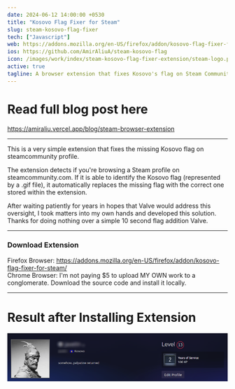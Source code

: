 ```yaml
---
date: 2024-06-12 14:00:00 +0530
title: "Kosovo Flag Fixer for Steam"
slug: steam-kosovo-flag-fixer
tech: ["Javascript"]
web: https://addons.mozilla.org/en-US/firefox/addon/kosovo-flag-fixer-for-steam/
ios: https://github.com/AmirAliuA/steam-kosovo-flag
icon: /images/work/index/steam-kosovo-flag-fixer-extension/steam-logo.png
active: true
tagline: A browser extension that fixes Kosovo's flag on Steam Community profile page
---
```


# Read full blog post here
https://amiraliu.vercel.app/blog/steam-browser-extension

---

This is a very simple extension that fixes the missing Kosovo flag on steamcommunity profile.
    
The extension detects if you're browsing a Steam profile on steamcommunity.com. If it is able
to identify the Kosovo flag (represented by a .gif file), it automatically replaces the
missing flag with the correct one stored within the extension.

After waiting patiently for years in hopes that Valve would address this oversight, I took matters
into my own hands and developed this solution. Thanks for doing nothing over a simple 10 second flag addition Valve.

---

### Download Extension
Firefox Browser: https://addons.mozilla.org/en-US/firefox/addon/kosovo-flag-fixer-for-steam/
\
Chrome Browser: I'm not paying $5 to upload MY OWN work to a conglomerate. Download the source code and install it locally. 

---

# Result after Installing Extension
![Result after Installing Extension](https://raw.githubusercontent.com/AmirAliuA/steam-kosovo-flag/main/result.png)
